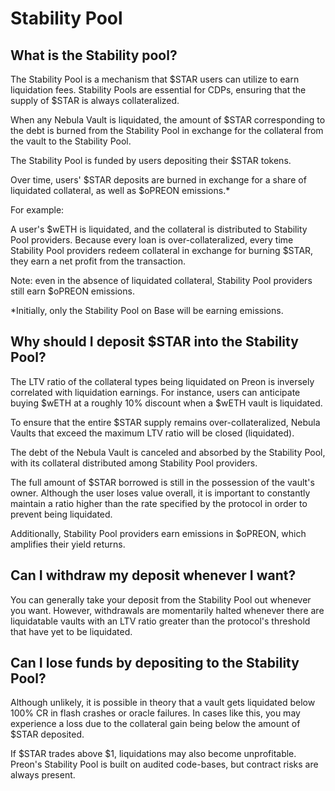 # Stability Pool

## What is the Stability pool?

The Stability Pool is a mechanism that $STAR users can utilize to earn liquidation fees. Stability Pools are essential for CDPs, ensuring that the supply of $STAR is always collateralized.

When any Nebula Vault is liquidated, the amount of $STAR corresponding to the debt is burned from the Stability Pool in exchange for the collateral from the vault to the Stability Pool.

The Stability Pool is funded by users depositing their $STAR tokens.

Over time, users' $STAR deposits are burned in exchange for a share of liquidated collateral, as well as $oPREON emissions.*

For example:

A user's $wETH is liquidated, and the collateral is distributed to Stability Pool providers. Because every loan is over-collateralized, every time Stability Pool providers redeem collateral in exchange for burning $STAR, they earn a net profit from the transaction.

Note: even in the absence of liquidated collateral, Stability Pool providers still earn $oPREON emissions.

*Initially, only the Stability Pool on Base will be earning emissions.

## Why should I deposit $STAR into the Stability Pool?

The LTV ratio of the collateral types being liquidated on Preon is inversely correlated with liquidation earnings. For instance, users can anticipate buying $wETH at a roughly 10% discount when a $wETH vault is liquidated.

To ensure that the entire $STAR supply remains over-collateralized, Nebula Vaults that exceed the maximum LTV ratio will be closed (liquidated).

The debt of the Nebula Vault is canceled and absorbed by the Stability Pool, with its collateral distributed among Stability Pool providers.

The full amount of $STAR borrowed is still in the possession of the vault's owner. Although the user loses value overall, it is important to constantly maintain a ratio higher than the rate specified by the protocol in order to prevent being liquidated.

Additionally, Stability Pool providers earn emissions in $oPREON, which amplifies their yield returns.

## Can I withdraw my deposit whenever I want?

You can generally take your deposit from the Stability Pool out whenever you want. However, withdrawals are momentarily halted whenever there are liquidatable vaults with an LTV ratio greater than the protocol's threshold that have yet to be liquidated.

## Can I lose funds by depositing to the Stability Pool?

Although unlikely, it is possible in theory that a vault gets liquidated below 100% CR in flash crashes or oracle failures. In cases like this, you may experience a loss due to the collateral gain being below the amount of $STAR deposited.

If $STAR trades above $1, liquidations may also become unprofitable. Preon's Stability Pool is built on audited code-bases, but contract risks are always present.
